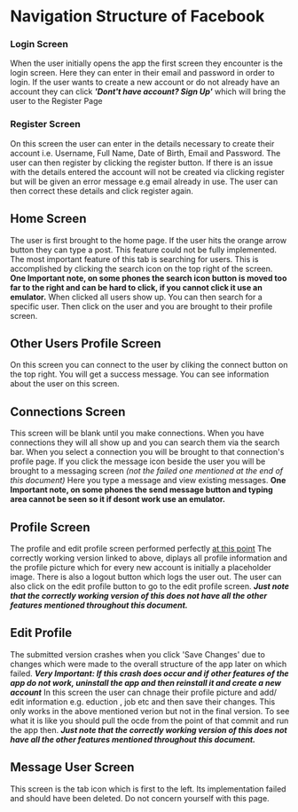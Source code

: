 # Navigation Structure of Facebook

### Login Screen
When the user initially opens the app the first screen they encounter is the login screen.
Here they can enter in their email and password in order to login.
If the user wants to create a new account or do not already have an account they can click
***'Dont't have account? Sign Up'*** which will bring the user to the Register Page

### Register Screen ###
On this screen the user can enter in the details necessary to create their account i.e.
Username, Full Name, Date of Birth, Email and Password. The user can then register by clicking the register 
button. If there is an issue with the details entered the account will not be created via clicking register but will be given an error message e.g email already in use. The user can then correct these details and click register again. 

## Home Screen ##
The user is first brought to the home page. If the user hits the orange arrow button they can type a post. 
This feature could not be fully implemented.
The most important feature of this tab is searching for users. This is accomplished by clicking the search icon on the top right of the screen. **One Important note, on some phones the search icon button is moved too far to the right and can be hard to click, if you cannot click it use an emulator.** 
When clicked all users show up. You can then search for a specific user. Then click on the user and you are brought to their profile screen. 

## Other Users Profile Screen ##
On this screen you can connect to the user by cliking the connect button on the top right. You will get a success message.
You can see information about the user on this screen.

## Connections Screen 
This screen will be blank until you make connections. When you have connections they will all show up and you can search them via the search bar. When you select a connection you will be brought to that connection's profile page. If you click the message icon beside the user you will be brought to a messaging screen *(not the failed one mentioned at the end of this document)* Here you type a message and view existing messages. **One Important note, on some phones the send message button and typing area cannot be seen so it if desont work use an emulator.**


## Profile Screen ### 
The profile and edit profile screen performed perfectly  [at this point](https://github.com/JamesBrosnan1903/FakebookOne/commit/ac46b06d180fac45a3262f9352da17f566b33667)
The correctly working version linked to above, diplays all profile information and the profile picture which for every new account is initially a placeholder image. There is also a logout button which logs the user out. The user can also click on the edit profile button to go to the edit profile screen. ***Just note that the correctly working version of this does not have all the other features mentioned throughout this document.***

## Edit Profile
The submitted version crashes when you click 'Save Changes' due to changes which were made to the overall structure of the app later on which failed. ***Very Important: If this crash does occur and if other features of the app do not work, uninstall the app and then reinstall it and create a new account***
In this screen the user can chnage their profile picture and add/ edit information e.g. eduction , job etc and then save their changes. This only works in the above mentioned verion but not in the final version. To see what it is like you should pull the ocde from the point of that commit and run the app then. ***Just note that the correctly working version of this does not have all the other features mentioned throughout this document.***

## Message User Screen
This screen is the tab icon which is first to the left. Its implementation failed and should have been deleted. Do not concern yourself with this page. 
